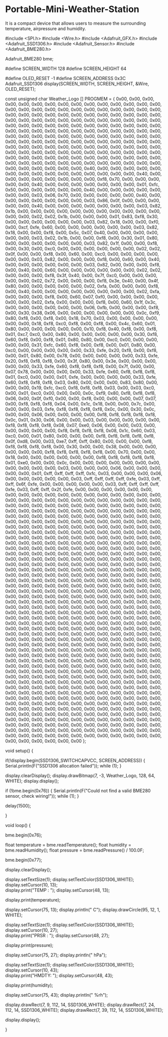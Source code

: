 # Portable-Mini-Weather-Station
It is a compact device that allows users to measure the surrounding temperature, airpressure and humidity.

#include <SPI.h>
#include <Wire.h>
#include <Adafruit_GFX.h>
#include <Adafruit_SSD1306.h>
#include <Adafruit_Sensor.h>
#include <Adafruit_BME280.h> 

Adafruit_BME280 bme; 

#define SCREEN_WIDTH 128 
#define SCREEN_HEIGHT 64 

#define OLED_RESET -1
#define SCREEN_ADDRESS 0x3C 
Adafruit_SSD1306 display(SCREEN_WIDTH, SCREEN_HEIGHT, &Wire, OLED_RESET);

const unsigned char Weather_Logo [] PROGMEM = {
	0x00, 0x00, 0x00, 0x00, 0x00, 0x00, 0x00, 0x00, 0x00, 0x00, 0x00, 0x00, 0x00, 0x00, 0x00, 0x00, 
	0x00, 0x00, 0x00, 0x00, 0x00, 0x00, 0x00, 0x00, 0x00, 0x00, 0x00, 0x00, 0x00, 0x00, 0x00, 0x00, 
	0x00, 0x00, 0x00, 0x00, 0x00, 0x00, 0x00, 0x00, 0x00, 0x00, 0x00, 0x00, 0x00, 0x00, 0x00, 0x00, 
	0x00, 0x00, 0x00, 0x00, 0x00, 0x00, 0x00, 0x00, 0x00, 0x00, 0x00, 0x00, 0x00, 0x00, 0x00, 0x00, 
	0x00, 0x00, 0x00, 0x00, 0x00, 0x00, 0x00, 0x00, 0x00, 0x00, 0x00, 0x00, 0x00, 0x00, 0x00, 0x00, 
	0x00, 0x00, 0x00, 0x00, 0x00, 0x00, 0x00, 0x00, 0x00, 0x00, 0x00, 0x00, 0x00, 0x00, 0x00, 0x00, 
	0x00, 0x00, 0x00, 0x00, 0x00, 0x00, 0x00, 0x00, 0x00, 0x00, 0x00, 0x00, 0x00, 0x00, 0x00, 0x00, 
	0x00, 0x00, 0x00, 0x00, 0x00, 0x00, 0x00, 0x00, 0x00, 0x00, 0x00, 0x00, 0x00, 0x00, 0x00, 0x00, 
	0x00, 0x00, 0x00, 0x00, 0x00, 0x00, 0x00, 0x00, 0x00, 0x00, 0x00, 0x00, 0x00, 0x00, 0x00, 0x00, 
	0x00, 0x00, 0x00, 0x00, 0x00, 0x00, 0x00, 0x00, 0x00, 0x40, 0x00, 0x00, 0x00, 0x00, 0x00, 0x00, 
	0x00, 0x00, 0x00, 0x00, 0x00, 0x00, 0x00, 0x00, 0x00, 0x40, 0x00, 0x00, 0x00, 0x00, 0x00, 0x00, 
	0x00, 0x00, 0xf8, 0x70, 0x00, 0x00, 0x00, 0x00, 0x00, 0x40, 0x00, 0x00, 0x00, 0x00, 0x00, 0x00, 
	0x00, 0x01, 0xfc, 0x50, 0x00, 0x00, 0x00, 0x00, 0x00, 0x40, 0x00, 0x00, 0x00, 0x00, 0x00, 0x00, 
	0x00, 0x03, 0x06, 0x70, 0x00, 0x00, 0x00, 0x00, 0x00, 0x40, 0x00, 0x00, 0x00, 0x00, 0x00, 0x00, 
	0x00, 0x03, 0x86, 0x0f, 0x00, 0x00, 0x00, 0x00, 0x00, 0x40, 0x00, 0x00, 0x00, 0x00, 0x00, 0x00, 
	0x00, 0x03, 0x82, 0x1b, 0x00, 0x00, 0x00, 0x00, 0x00, 0x00, 0x00, 0x00, 0x00, 0x00, 0x00, 0x00, 
	0x00, 0x02, 0x02, 0x1b, 0x00, 0x00, 0x00, 0x01, 0x83, 0xf8, 0x30, 0x00, 0x00, 0x00, 0x00, 0x00, 
	0x00, 0x03, 0x82, 0x18, 0x00, 0x00, 0xf0, 0x00, 0xcf, 0xfe, 0x60, 0x00, 0x00, 0x00, 0x00, 0x00, 
	0x00, 0x03, 0x82, 0x18, 0x00, 0x00, 0xf8, 0x00, 0x5c, 0x07, 0x40, 0x00, 0x00, 0x00, 0x00, 0x00, 
	0x00, 0x03, 0x02, 0x1b, 0x00, 0x00, 0xf8, 0x00, 0x30, 0x01, 0x80, 0x00, 0x00, 0x00, 0x00, 0x00, 
	0x00, 0x03, 0x82, 0x1f, 0x00, 0x00, 0xf8, 0x00, 0x30, 0x00, 0xc0, 0x00, 0x00, 0x00, 0x00, 0x00, 
	0x00, 0x02, 0x02, 0x0f, 0x00, 0x00, 0xf8, 0x00, 0x60, 0x00, 0xc0, 0x00, 0x00, 0x00, 0x00, 0x00, 
	0x00, 0x03, 0x82, 0x00, 0x00, 0x00, 0xf8, 0x00, 0x60, 0x00, 0x40, 0x00, 0x00, 0x00, 0x00, 0x00, 
	0x00, 0x03, 0x82, 0x00, 0x00, 0x00, 0xf8, 0x00, 0x40, 0x00, 0x60, 0x00, 0x00, 0x00, 0x00, 0x00, 
	0x00, 0x02, 0x02, 0x00, 0x00, 0x00, 0xf8, 0x3f, 0x40, 0x00, 0x7f, 0xc0, 0x00, 0x00, 0x00, 0x00, 
	0x00, 0x02, 0x72, 0x00, 0x00, 0x00, 0xf8, 0x3e, 0x40, 0x00, 0x4f, 0x80, 0x00, 0x00, 0x00, 0x00, 
	0x00, 0x02, 0xfa, 0x00, 0x00, 0x00, 0xf8, 0x00, 0x40, 0x00, 0x00, 0x00, 0x00, 0x00, 0x00, 0x00, 
	0x00, 0x02, 0xfa, 0x00, 0x00, 0x00, 0xf8, 0x00, 0x60, 0x07, 0xf0, 0x00, 0x00, 0x00, 0x00, 0x00, 
	0x00, 0x02, 0xfa, 0x00, 0x00, 0x00, 0xf8, 0x00, 0x60, 0x1f, 0x3c, 0x00, 0x00, 0x00, 0x00, 0x00, 
	0x00, 0x06, 0xfb, 0x00, 0x00, 0x00, 0xf8, 0x00, 0x30, 0x38, 0x06, 0x00, 0x00, 0x00, 0x00, 0x00, 
	0x00, 0x0c, 0xf9, 0x80, 0xf8, 0x00, 0xf8, 0x00, 0x18, 0x70, 0x03, 0x00, 0x00, 0x00, 0x00, 0x00, 
	0x00, 0x18, 0xf8, 0xc0, 0xf8, 0x00, 0xf8, 0x00, 0x4c, 0x60, 0x01, 0x80, 0x00, 0x00, 0x00, 0x00, 
	0x00, 0x10, 0xf8, 0x40, 0xf8, 0x00, 0xf8, 0x01, 0xc7, 0xc0, 0x00, 0x80, 0x00, 0x00, 0x00, 0x00, 
	0x00, 0x30, 0xf8, 0x60, 0xf8, 0x00, 0xf8, 0x01, 0x80, 0x80, 0x00, 0xc0, 0x00, 0x00, 0x00, 0x00, 
	0x00, 0x31, 0xfc, 0x60, 0xf8, 0x00, 0xf8, 0x00, 0x01, 0x80, 0x00, 0xc0, 0x00, 0x00, 0x00, 0x00, 
	0x00, 0x33, 0xfe, 0x20, 0xf8, 0x00, 0xf8, 0x00, 0x01, 0x80, 0x00, 0x78, 0x00, 0x00, 0x00, 0x00, 
	0x00, 0x33, 0xfe, 0x20, 0xf8, 0xf8, 0xf8, 0x00, 0x3f, 0x80, 0x00, 0x3e, 0x00, 0x00, 0x00, 0x00, 
	0x00, 0x33, 0xfe, 0x60, 0xf8, 0xf8, 0xf8, 0x00, 0x7f, 0x00, 0x00, 0x07, 0x78, 0x00, 0x00, 0x00, 
	0x00, 0x33, 0xfe, 0x60, 0xf8, 0xf8, 0xf8, 0x01, 0xc0, 0x00, 0x00, 0x01, 0xfe, 0x00, 0x00, 0x00, 
	0x00, 0x33, 0xfe, 0x60, 0xf8, 0xf8, 0xf8, 0x03, 0x80, 0x00, 0x00, 0x00, 0x83, 0x80, 0x00, 0x00, 
	0x00, 0x19, 0xfc, 0xc0, 0xf8, 0xf8, 0xf8, 0x03, 0x00, 0x03, 0xc0, 0x00, 0x01, 0xc0, 0x00, 0x00, 
	0x00, 0x0c, 0xf9, 0x80, 0xf8, 0xf8, 0xf8, 0x06, 0x00, 0x0f, 0xf0, 0x00, 0x00, 0xf8, 0x00, 0x00, 
	0x00, 0x07, 0x07, 0x00, 0xf8, 0xf8, 0xf8, 0x04, 0x00, 0x1c, 0x18, 0x00, 0x00, 0x7c, 0x00, 0x00, 
	0x00, 0x03, 0xfe, 0xf8, 0xf8, 0xf8, 0xf8, 0x0c, 0x00, 0x30, 0x0c, 0x00, 0x00, 0x06, 0x00, 0x00, 
	0x00, 0x00, 0xf8, 0xf8, 0xf8, 0xf8, 0xf8, 0x0c, 0x01, 0x30, 0x06, 0x00, 0x00, 0x03, 0x00, 0x00, 
	0x00, 0x00, 0x00, 0xf8, 0xf8, 0xf8, 0xf8, 0x08, 0x07, 0xe0, 0x06, 0x00, 0x00, 0x03, 0x00, 0x00, 
	0x00, 0x00, 0x00, 0xf8, 0xf8, 0xf8, 0xf8, 0x08, 0x1c, 0x60, 0x03, 0xc0, 0x00, 0x01, 0x80, 0x00, 
	0x00, 0x00, 0xf8, 0xf8, 0xf8, 0xf8, 0xf8, 0x0f, 0xd8, 0x00, 0x03, 0xe7, 0xff, 0xff, 0x80, 0x00, 
	0x00, 0x00, 0xf8, 0xf8, 0xf8, 0xf8, 0xf8, 0x00, 0x30, 0x00, 0x00, 0x38, 0x00, 0x00, 0x00, 0x00, 
	0x00, 0x00, 0xf8, 0xf8, 0xf8, 0xf8, 0xf8, 0x00, 0x70, 0x00, 0x00, 0x18, 0x00, 0x00, 0x00, 0x00, 
	0x00, 0x00, 0xf8, 0xf8, 0xf8, 0xf8, 0xf8, 0x01, 0xe0, 0x00, 0x00, 0x0c, 0x00, 0x00, 0x00, 0x00, 
	0x00, 0x00, 0x00, 0x00, 0x00, 0x00, 0x00, 0x03, 0x00, 0x00, 0x00, 0x06, 0x00, 0x00, 0x00, 0x00, 
	0x00, 0x01, 0xff, 0xff, 0xff, 0xff, 0xfc, 0x03, 0x00, 0x00, 0x00, 0x06, 0x00, 0x00, 0x00, 0x00, 
	0x00, 0x03, 0xff, 0xff, 0xff, 0xff, 0xfe, 0x03, 0xff, 0xff, 0x6f, 0xfe, 0x00, 0x00, 0x00, 0x00, 
	0x00, 0x03, 0xff, 0xff, 0xff, 0xff, 0xfe, 0x03, 0xff, 0xff, 0x2f, 0xfe, 0x00, 0x00, 0x00, 0x00, 
	0x00, 0x00, 0x00, 0x00, 0x00, 0x00, 0x00, 0x00, 0x00, 0x00, 0x00, 0x00, 0x00, 0x00, 0x00, 0x00, 
	0x00, 0x00, 0x00, 0x00, 0x00, 0x00, 0x00, 0x00, 0x00, 0x00, 0x00, 0x00, 0x00, 0x00, 0x00, 0x00, 
	0x00, 0x00, 0x00, 0x00, 0x00, 0x00, 0x00, 0x00, 0x00, 0x00, 0x00, 0x00, 0x00, 0x00, 0x00, 0x00, 
	0x00, 0x00, 0x00, 0x00, 0x00, 0x00, 0x00, 0x00, 0x00, 0x00, 0x00, 0x00, 0x00, 0x00, 0x00, 0x00, 
	0x00, 0x00, 0x00, 0x00, 0x00, 0x00, 0x00, 0x00, 0x00, 0x00, 0x00, 0x00, 0x00, 0x00, 0x00, 0x00, 
	0x00, 0x00, 0x00, 0x00, 0x00, 0x00, 0x00, 0x00, 0x00, 0x00, 0x00, 0x00, 0x00, 0x00, 0x00, 0x00, 
	0x00, 0x00, 0x00, 0x00, 0x00, 0x00, 0x00, 0x00, 0x00, 0x00, 0x00, 0x00, 0x00, 0x00, 0x00, 0x00, 
	0x00, 0x00, 0x00, 0x00, 0x00, 0x00, 0x00, 0x00, 0x00, 0x00, 0x00, 0x00, 0x00, 0x00, 0x00, 0x00, 
	0x00, 0x00, 0x00, 0x00, 0x00, 0x00, 0x00, 0x00, 0x00, 0x00, 0x00, 0x00, 0x00, 0x00, 0x00, 0x00, 
	0x00, 0x00, 0x00, 0x00, 0x00, 0x00, 0x00, 0x00, 0x00, 0x00, 0x00, 0x00, 0x00, 0x00, 0x00, 0x00, 
	0x00, 0x00, 0x00, 0x00, 0x00, 0x00, 0x00, 0x00, 0x00, 0x00, 0x00, 0x00, 0x00, 0x00, 0x00, 0x00, 
	0x00, 0x00, 0x00, 0x00, 0x00, 0x00, 0x00, 0x00, 0x00, 0x00, 0x00, 0x00, 0x00, 0x00, 0x00, 0x00, 
	0x00, 0x00, 0x00, 0x00, 0x00, 0x00, 0x00, 0x00, 0x00, 0x00, 0x00, 0x00, 0x00, 0x00, 0x00, 0x00, 
	0x00, 0x00, 0x00, 0x00, 0x00, 0x00, 0x00, 0x00, 0x00, 0x00, 0x00, 0x00, 0x00, 0x00, 0x00, 0x00, 
	0x00, 0x00, 0x00, 0x00, 0x00, 0x00, 0x00, 0x00, 0x00, 0x00, 0x00, 0x00, 0x00, 0x00, 0x00, 0x00, 
	0x00, 0x00, 0x00, 0x00, 0x00, 0x00, 0x00, 0x00, 0x00, 0x00, 0x00, 0x00, 0x00, 0x00, 0x00, 0x00, 
	0x00, 0x00, 0x00, 0x00, 0x00, 0x00, 0x00, 0x00, 0x00, 0x00, 0x00, 0x00, 0x00, 0x00, 0x00, 0x00, 
	0x00, 0x00, 0x00, 0x00, 0x00, 0x00, 0x00, 0x00, 0x00, 0x00, 0x00, 0x00, 0x00, 0x00, 0x00, 0x00, 
	0x00, 0x00, 0x00, 0x00, 0x00, 0x00, 0x00, 0x00, 0x00, 0x00, 0x00, 0x00, 0x00, 0x00, 0x00, 0x00, 
	0x00, 0x00, 0x00, 0x00, 0x00, 0x00, 0x00, 0x00, 0x00, 0x00, 0x00, 0x00, 0x00, 0x00, 0x00, 0x00, 
	0x00, 0x00, 0x00, 0x00, 0x00, 0x00, 0x00, 0x00, 0x00, 0x00, 0x00, 0x00, 0x00, 0x00, 0x00, 0x00, 
	0x00, 0x00, 0x00, 0x00, 0x00, 0x00, 0x00, 0x00, 0x00, 0x00, 0x00, 0x00, 0x00, 0x00, 0x00, 0x00, 
	0x00, 0x00, 0x00, 0x00, 0x00, 0x00, 0x00, 0x00, 0x00, 0x00, 0x00, 0x00, 0x00, 0x00, 0x00, 0x00, 
	0x00, 0x00, 0x00, 0x00, 0x00, 0x00, 0x00, 0x00, 0x00, 0x00, 0x00, 0x00, 0x00, 0x00, 0x00, 0x00, 
	0x00, 0x00, 0x00, 0x00, 0x00, 0x00, 0x00, 0x00, 0x00, 0x00, 0x00, 0x00, 0x00, 0x00, 0x00, 0x00, 
	0x00, 0x00, 0x00, 0x00, 0x00, 0x00, 0x00, 0x00, 0x00, 0x00, 0x00, 0x00, 0x00, 0x00, 0x00, 0x00, 
	0x00, 0x00, 0x00, 0x00, 0x00, 0x00, 0x00, 0x00, 0x00, 0x00, 0x00, 0x00, 0x00, 0x00, 0x00, 0x00, 
	0x00, 0x00, 0x00, 0x00, 0x00, 0x00, 0x00, 0x00, 0x00, 0x00, 0x00, 0x00, 0x00, 0x00, 0x00, 0x00, 
	0x00, 0x00, 0x00, 0x00, 0x00, 0x00, 0x00, 0x00, 0x00, 0x00, 0x00, 0x00, 0x00, 0x00, 0x00, 0x00, 
	0x00, 0x00, 0x00, 0x00, 0x00, 0x00, 0x00, 0x00, 0x00, 0x00, 0x00, 0x00, 0x00, 0x00, 0x00, 0x00, 
	0x00, 0x00, 0x00, 0x00, 0x00, 0x00, 0x00, 0x00, 0x00, 0x00, 0x00, 0x00, 0x00, 0x00, 0x00, 0x00, 
	0x00, 0x00, 0x00, 0x00, 0x00, 0x00, 0x00, 0x00, 0x00, 0x00, 0x00, 0x00, 0x00, 0x00, 0x00, 0x00, 
	0x00, 0x00, 0x00, 0x00, 0x00, 0x00, 0x00, 0x00, 0x00, 0x00, 0x00, 0x00, 0x00, 0x00, 0x00, 0x00, 
	0x00, 0x00, 0x00, 0x00, 0x00, 0x00, 0x00, 0x00, 0x00, 0x00, 0x00, 0x00, 0x00, 0x00, 0x00, 0x00, 
	0x00, 0x00, 0x00, 0x00, 0x00, 0x00, 0x00, 0x00, 0x00, 0x00, 0x00, 0x00, 0x00, 0x00, 0x00, 0x00
};

void setup() {


if(!display.begin(SSD1306_SWITCHCAPVCC, SCREEN_ADDRESS)) {
  Serial.println(F("SSD1306 allocation failed"));
  while (1);
}

display.clearDisplay();
display.drawBitmap(7, -3, Weather_Logo, 128, 64, WHITE);
display.display();

if (!bme.begin(0x76)) { 
  Serial.println(F("Could not find a valid BME280 sensor, check wiring!"));
  while (1);
}

delay(1500); 

}

void loop() {


bme.begin(0x76);

float temperature = bme.readTemperature();
float humidity = bme.readHumidity();
float pressure = bme.readPressure() / 100.0F; 

bme.begin(0x77);


display.clearDisplay(); 

display.setTextSize(1); 
display.setTextColor(SSD1306_WHITE);  
display.setCursor(10, 13);      
display.print("TEMP : ");
display.setCursor(48, 13); 

display.print(temperature);

display.setCursor(75, 13);
display.println("    C");
display.drawCircle(95, 12, 1, WHITE);

display.setTextSize(1); 
display.setTextColor(SSD1306_WHITE);  
display.setCursor(10, 27);      
display.print("PRSR : ");
display.setCursor(48, 27); 

display.print(pressure);

display.setCursor(75, 27);
display.println("    hPa");

display.setTextSize(1); 
display.setTextColor(SSD1306_WHITE);  
display.setCursor(10, 43);      
display.print("HMDTY: ");
display.setCursor(48, 43); 

display.print(humidity);

display.setCursor(75, 43);
display.println("    %rh");

display.drawRect(7, 9, 112, 14, SSD1306_WHITE);
display.drawRect(7, 24, 112, 14, SSD1306_WHITE);
display.drawRect(7, 39, 112, 14, SSD1306_WHITE);

display.display(); 

}


